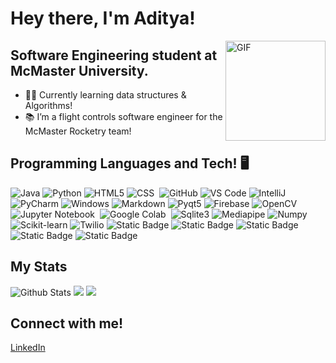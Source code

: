 # Hey there, I'm Aditya!

<img align="right" alt="GIF" height="160px" src="https://media.giphy.com/media/du3J3cXyzhj75IOgvA/giphy.gif" />

## Software Engineering student at McMaster University.

- 👨‍💻 Currently learning data structures & Algorithms!
- 📚 I’m a flight controls software engineer for the McMaster Rocketry team! 

## Programming Languages and Tech! 🖥️
![Java](http://img.shields.io/badge/-Java-5B4638?style=flat-square&logo=java&logoColor=ffffff)
![Python](http://img.shields.io/badge/-Python-3776AB?style=flat-square&logo=python&logoColor=ffffff)
![HTML5](https://img.shields.io/badge/-HTML5-%23E44D27?style=flat-square&logo=html5&logoColor=ffffff)
![CSS](https://img.shields.io/badge/-CSS-05122A?style=flat&logo=CSS3&logoColor=1572B6)&nbsp;
![GitHub](https://img.shields.io/badge/-GitHub-181717?style=flat-square&logo=github)
![VS Code](http://img.shields.io/badge/-VS%20Code-007ACC?style=flat-square&logo=visual-studio-code&logoColor=ffffff)
![IntelliJ](https://img.shields.io/badge/-IntelliJ-00FF4A?style=flat-square&logo=JetBrains&logoColor=0091FF)
![PyCharm](https://img.shields.io/badge/-PyCharm-FF0043?style=flat-square&logo=JetBrains&logoColor=0091FF)
![Windows](http://img.shields.io/badge/-Windows-0078D6?style=flat-square&logo=windows&logoColor=ffffff)
![Markdown](https://img.shields.io/badge/-Markdown-000000?style=flat-square&logo=markdown)
![Pyqt5](https://img.shields.io/badge/-Pyqt5-0DB6FF?logo=python&logoColor=DEFF0D)
![Firebase](https://img.shields.io/badge/-Firebase-FFCA28?style=flat-square&logo=firebase&logoColor=ffffff)
![OpenCV](https://img.shields.io/badge/-OpenCV-05122A?style=flat&logo=opencv&logoColor=5C3EE8)&nbsp;
![Jupyter Notebook](https://img.shields.io/badge/-Jupyter%20Notebook-05122A?style=flat&logo=jupyter&logoColor=F37626)&nbsp;
![Google Colab](https://img.shields.io/badge/-Google%20Colab-05122A?style=flat&logo=google-colab&logoColor=F9AB00)&nbsp;
![Sqlite3](https://img.shields.io/badge/-sqlite3-0DB6FF?logo=sqlite&logoColor=DEFF0D)
![Mediapipe](https://img.shields.io/badge/-Mediapipe-A200FF?style=flat-square&logo=google&logoColor=0091FF)
![Numpy](https://img.shields.io/badge/-Numpy-00FF85?style=flat-square&logo=numpy&logoColor=0091FF)
![Scikit-learn](https://img.shields.io/badge/-Sklearn-FF6100?style=flat-square&logo=scikit-learn&logoColor=0091FF)
![Twilio](https://img.shields.io/badge/-twilio-E200FF?style=flat-square&logo=twilio&logoColor=0091FF)
![Static Badge](https://img.shields.io/badge/C-8A2BE2)
![Static Badge](https://img.shields.io/badge/C%2B%2B-f0243f)
![Static Badge](https://img.shields.io/badge/Linux-5ef024)
![Static Badge](https://img.shields.io/badge/Rust-%2324f0a5)
![Static Badge](https://img.shields.io/badge/Verilog-%239724f0)




## My Stats
![Github Stats](https://github-readme-stats.vercel.app/api?username=Aditya-Tripuraneni&count_private=true&show_icons=true&theme=radical)
![](http://github-profile-summary-cards.vercel.app/api/cards/repos-per-language?username=Aditya-Tripuraneni&theme=radical)
![](http://github-profile-summary-cards.vercel.app/api/cards/most-commit-language?username=Aditya-Tripuraneni&theme=radical)


## Connect with me!
[LinkedIn](https://www.linkedin.com/in/aditya-tripuraneni-66b438240/) 



